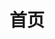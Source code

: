 ---
home: true
icon: home
title: 首页
heroImage: /logo.png
bgImageStyle:
  background-attachment: fixed
heroText: Reflection 整合包
heroFullScreen: true
tagline: 优化模组、实用工具、生活质量的改进、美化功能、OptiFine特性以及修复错误的一站式解决方案
actions:
  - text: 使用指南
    icon: lightbulb
    link: ./guide/
    type: primary

  - text: Modrinth
    icon: download
    link: https://modrinth.com/modpack/reflection-fabric

copyright: false
footer: 使用 <a href="https://theme-hope.vuejs.press/zh/" target="_blank">VuePress Theme Hope</a> 主题 | MIT 协议, 版权所有 © 2019-present Mr.Hope
---